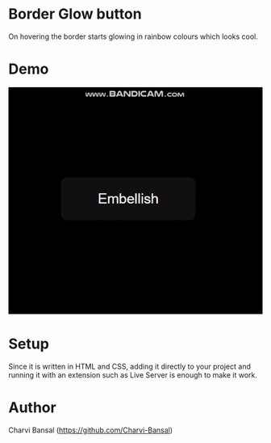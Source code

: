 # Border Glow button
On hovering the border starts glowing in rainbow colours which looks cool.

# Demo
![](embellish-border-glow-button-gif.gif)

# Setup
Since it is written in HTML and CSS, adding it directly to your project and running it with an extension such as Live Server is enough to make it work. 

# Author
Charvi Bansal (https://github.com/Charvi-Bansal)